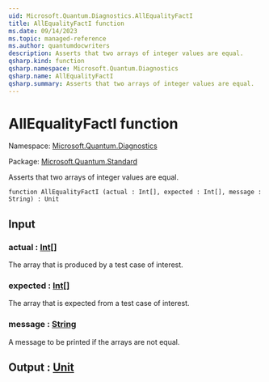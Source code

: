 ```yaml
---
uid: Microsoft.Quantum.Diagnostics.AllEqualityFactI
title: AllEqualityFactI function
ms.date: 09/14/2023
ms.topic: managed-reference
ms.author: quantumdocwriters
description: Asserts that two arrays of integer values are equal.
qsharp.kind: function
qsharp.namespace: Microsoft.Quantum.Diagnostics
qsharp.name: AllEqualityFactI
qsharp.summary: Asserts that two arrays of integer values are equal.
---
```


# AllEqualityFactI function

Namespace: [Microsoft.Quantum.Diagnostics](xref:Microsoft.Quantum.Diagnostics)

Package: [Microsoft.Quantum.Standard](https://nuget.org/packages/Microsoft.Quantum.Standard)


Asserts that two arrays of integer values are equal.

```qsharp
function AllEqualityFactI (actual : Int[], expected : Int[], message : String) : Unit
```


## Input

### actual : [Int](xref:microsoft.quantum.qsharp.valueliterals#int-literals)[]

The array that is produced by a test case of interest.


### expected : [Int](xref:microsoft.quantum.qsharp.valueliterals#int-literals)[]

The array that is expected from a test case of interest.


### message : [String](xref:microsoft.quantum.qsharp.valueliterals#string-literals)

A message to be printed if the arrays are not equal.



## Output : [Unit](xref:microsoft.quantum.qsharp.valueliterals#unit-literal)

